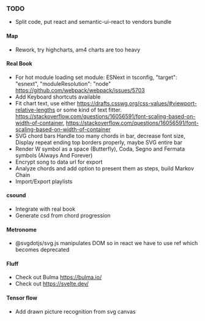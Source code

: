 ### TODO
* Split code, put react and semantic-ui-react to vendors bundle

#### Map
* Rework, try highcharts, am4 charts are too heavy

#### Real Book
* For hot module loading set module: ESNext in tsconfig, "target": "esnext", "moduleResolution": "node" https://github.com/webpack/webpack/issues/5703
* Add Keyboard shortcuts available
* Fit chart text, use either https://drafts.csswg.org/css-values/#viewport-relative-lengths or some kind of text fitter. https://stackoverflow.com/questions/16056591/font-scaling-based-on-width-of-container, https://stackoverflow.com/questions/16056591/font-scaling-based-on-width-of-container
* SVG chord bars Handle too many chords in bar, decrease font size, Display repeat ending top borders properly, maybe SVG entire bar
* Render W symbol as a space (Butterfly), Coda, Segno and Fermata symbols (Always And Forever)
* Encrypt song to data url for export
* Analyze chords and add option to present them as steps, build Markov Chain
* Import/Export playlists

#### csound
* Integrate with real book
* Generate csd from chord progression

#### Metronome
* @svgdotjs/svg.js manipulates DOM so in react we have to use ref which becomes deprecated

#### Fluff
* Check out Bulma https://bulma.io/
* Check out https://svelte.dev/

#### Tensor flow
* Add drawn picture recognition from svg canvas
